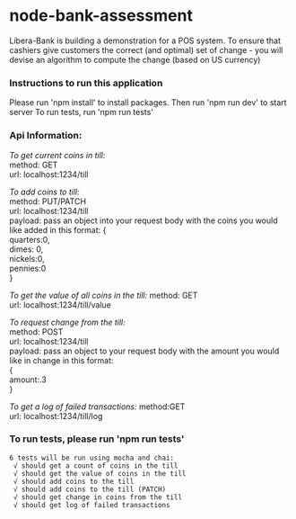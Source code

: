 # node-bank-assessment
Libera-Bank is building a demonstration for a POS system.  To ensure that cashiers give customers the correct (and optimal) set of change - you will devise an algorithm to compute the change (based on US currency)


### Instructions to run this application

Please run 'npm install' to install packages.
Then run 'npm run dev' to start server
To run tests, run 'npm run tests'



### Api Information:

*To get current coins in till:*   
    method: GET      
    url: localhost:1234/till

*To add coins to till:*     
    method: PUT/PATCH   
    url: localhost:1234/till   
    payload: pass an object into your request body with the coins you would like added in this format:
  {  
       quarters:0,  
       dimes: 0,  
       nickels:0,  
       pennies:0  
   }  

*To get the value of all coins in the till:* 
    method: GET  
    url: localhost:1234/till/value

*To request change from the till:*  
    method: POST     
    url: localhost:1234/till       
    payload: pass an object to your request body with the amount you would like in change in this format:  
   {  
        amount:.3  
    }  

*To get a log of failed transactions:*
    method:GET  
    url: localhost:1234/till/log  



### To run tests, please run 'npm run tests'  
    6 tests will be run using mocha and chai:  
     √ should get a count of coins in the till  
     √ should get the value of coins in the till  
     √ should add coins to the till  
     √ should add coins to the till (PATCH)  
     √ should get change in coins from the till  
     √ should get log of failed transactions  